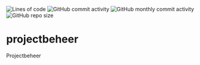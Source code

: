 ![Lines of code](https://img.shields.io/tokei/lines/github/MauriceBoendermaker/projectbeheer?style=flat-square)
![GitHub commit activity](https://img.shields.io/github/commit-activity/y/MauriceBoendermaker/projectbeheer?color=success&style=flat-square)
![GitHub monthly commit activity](https://img.shields.io/github/commit-activity/m/MauriceBoendermaker/projectbeheer?color=success&style=flat-square&label=monthly%20commit%20activity)
![GitHub repo size](https://img.shields.io/github/repo-size/MauriceBoendermaker/projectbeheer?color=critical&style=flat-square)
# projectbeheer
Projectbeheer
